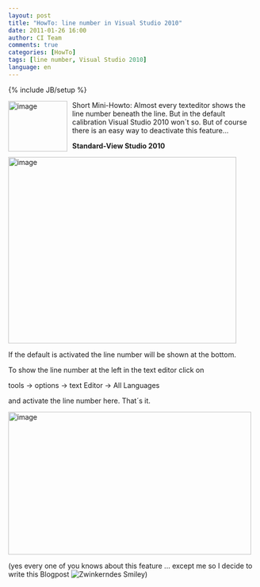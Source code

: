 ```yaml
---
layout: post
title: "HowTo: line number in Visual Studio 2010"
date: 2011-01-26 16:00
author: CI Team
comments: true
categories: [HowTo]
tags: [line number, Visual Studio 2010]
language: en
---
```

{% include JB/setup %}

  <p><img style="background-image: none; border-bottom: 0px; border-left: 0px; margin: 0px 10px 0px 0px; padding-left: 0px; padding-right: 0px; border-top: 0px; border-right: 0px; padding-top: 0px" title="image" border="0" alt="image" align="left" src="{{BASE_PATH}}/assets/wp-images-de/image_thumb313.png" width="119" height="102" />Short Mini-Howto: Almost every texteditor shows the line number beneath the line. But in the default calibration Visual Studio 2010 won´t so. But of course there is an easy way to deactivate this feature...</p>  <p><b></b></p>  <!--more-->  <p><b>Standard-View Studio 2010</b></p>  <p><b></b></p>  <p><img style="background-image: none; border-bottom: 0px; border-left: 0px; padding-left: 0px; padding-right: 0px; border-top: 0px; border-right: 0px; padding-top: 0px" title="image" border="0" alt="image" src="{{BASE_PATH}}/assets/wp-images-de/image_thumb314.png" width="460" height="376" /></p>  <p>If the default is activated the line number will be shown at the bottom. </p>  <p>To show the line number at the left in the text editor click on </p>  <p>tools -&gt; options -&gt; text Editor -&gt; All Languages </p>  <p>and activate the line number here. That´s it.</p>  <p><a href="{{BASE_PATH}}/assets/wp-images-en/image111.png"><img style="background-image: none; border-bottom: 0px; border-left: 0px; padding-left: 0px; padding-right: 0px; display: inline; border-top: 0px; border-right: 0px; padding-top: 0px" title="image" border="0" alt="image" src="{{BASE_PATH}}/assets/wp-images-en/image_thumb20.png" width="490" height="288" /></a></p>  
  <p>(yes every one of you knows about this feature ... except me so I decide to write this Blogpost <img style="border-bottom-style: none; border-right-style: none; border-top-style: none; border-left-style: none" class="wlEmoticon wlEmoticon-winkingsmile" alt="Zwinkerndes Smiley" src="{{BASE_PATH}}/assets/wp-images-en/wlEmoticon-winkingsmile10.png" />)</p>
